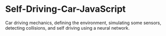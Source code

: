# Self-Driving-Car-JavaScript
Car driving mechanics, defining the environment, simulating some sensors, detecting collisions, and self driving using a neural network.
